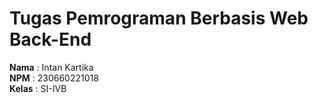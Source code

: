 # Tugas Pemrograman Berbasis Web Back-End  
  
**Nama**  : Intan Kartika  
**NPM**   : 230660221018  
**Kelas** : SI-IVB  



